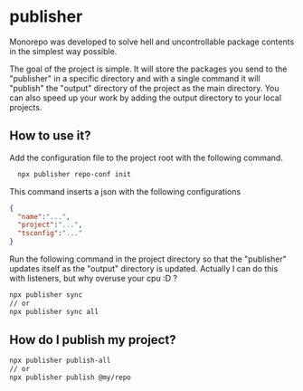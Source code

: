 # publisher

Monorepo was developed to solve hell and uncontrollable package contents in the simplest way possible. 

The goal of the project is simple. It will store the packages you send to the "publisher" in a specific directory and with a single command it will "publish" the "output" directory of the project as the main directory. You can also speed up your work by adding the output directory to your local projects.


## How to use it?
Add the configuration file to the project root with the following command.
```bash
  npx publisher repo-conf init
```
This command inserts a json with the following configurations
```json
{
  "name":"...",
  "project":"...",
  "tsconfig":"..."
}
```
Run the following command in the project directory so that the "publisher" updates itself as the "output" directory is updated. Actually I can do this with listeners, but why overuse your cpu :D ?
```bash
npx publisher sync
// or
npx publisher sync all
```

## How do I publish my project?

```bash
npx publisher publish-all
// or
npx publisher publish @my/repo
```
